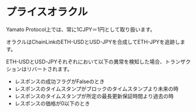 # プライスオラクル

Yamato Protocol上では、常に1CJPY＝1円として取り扱います。

オラクルはChainLinkのETH-USDとUSD-JPYを合成してETH-JPYを追跡します。

ETH-USDとUSD-JPYそれぞれにおいて以下の異常を検知した場合、トランザクションはリバートされます。

* レスポンスの成功フラグがFalseのとき
* レスポンスのタイムスタンプがブロックのタイムスタンプより未来の時
* レスポンスのタイムスタンプが所定の最長更新保証時間より過去の時
* レスポンスの価格が0以下のとき





